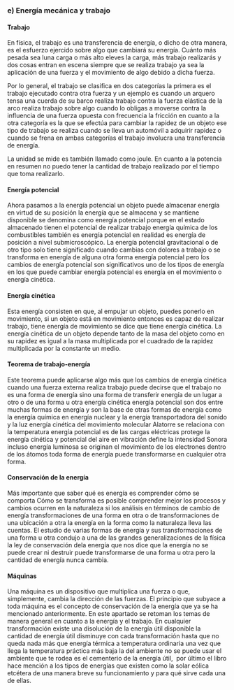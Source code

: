 ### e) Energía mecánica y trabajo
#### Trabajo
En física, el trabajo es una transferencia de energía, o dicho de otra manera, es el esfuerzo ejercido sobre algo que cambiará su energía. Cuánto más pesada sea luna carga o más alto eleves la carga, más trabajo realizarás y dos cosas entran en escena siempre que se realiza trabajo ya sea la aplicación de una fuerza y el movimiento de algo debido a dicha fuerza.

Por lo general, el trabajo se clasifica en dos categorías la primera es el trabajo ejecutado contra otra fuerza y un ejemplo es cuando un arquero tensa una cuerda de su barco realiza trabajo contra la fuerza elástica de la arco realiza trabajo sobre algo cuando lo obligas a moverse contra la influencia de una fuerza opuesta con frecuencia la fricción en cuanto a la otra categoría es la que se efectúa para cambiar la rapidez de un objeto ese tipo de trabajo se realiza cuando se lleva un automóvil a adquirir rapidez o cuando se frena en ambas categorías el trabajo involucra una transferencia de energía.

La unidad se mide es también llamado como joule. En cuanto a la potencia en resumen no puedo tener la cantidad de trabajo realizado por el tiempo que toma realizarlo.

#### Energía potencial

Ahora pasamos a la energía potencial un objeto puede almacenar energía en virtud de su posición la energía que se almacena y se mantiene disponible se denomina como energía potencial porque en el estado almacenado tienen el potencial de realizar trabajo energía química de los combustibles también es energía potencial en realidad es energía de posición a nivel submicroscópico. La energía potencial gravitacional o de otro tipo solo tiene significado cuando cambias con dolores a trabajo o se transforma en energía de alguna otra forma energía potencial pero los cambios de energía potencial son significativos uno de los tipos de energía en los que puede cambiar energía potencial es energía en el movimiento o energía cinética.

#### Energía cinética
Esta energía consisten en que, al empujar un objeto, puedes ponerlo en movimiento, si un objeto está en movimiento entonces es capaz de realizar trabajo, tiene energía de movimiento se dice que tiene energía cinética. La energía cinética de un objeto depende tanto de la masa del objeto como en su rapidez es igual a la masa multiplicada por el cuadrado de la rapidez multiplicada por la constante un medio.

#### Teorema de trabajo-energía

Este teorema puede aplicarse algo más que los cambios de energía cinética cuando una fuerza externa realiza trabajo puede decirse que el trabajo no es una forma de energía sino una forma de transferir energía de un lugar a otro o de una forma u otra energía cinética energía potencial son dos entre muchas formas de energía y son la base de otras formas de energía como la energía química en energía nuclear y la energía transportadora del sonido y la luz energía cinética del movimiento molecular Alatorre se relaciona con la temperatura energía potencial es de las cargas eléctricas protege la energía cinética y potencial del aire en vibración define la intensidad Sonora incluso energía luminosa se originan el movimiento de los electrones dentro de los átomos toda forma de energía puede transformarse en cualquier otra forma.

#### Conservación de la energía

Más importante que saber qué es energía es comprender cómo se comporta Cómo se transforma es posible comprender mejor los procesos y cambios ocurren en la naturaleza si los análisis en términos de cambio de energía transformaciones de una forma en otra o de transformaciones de una ubicación a otra la energía en la forma como la naturaleza lleva las cuentas. El estudio de varias formas de energía y sus transformaciones de una forma u otra condujo a una de las grandes generalizaciones de la física la ley de conservación dela energía que nos dice que la energía no se puede crear ni destruir puede transformarse de una forma u otra pero la cantidad de energía nunca cambia.

#### Máquinas

Una máquina es un dispositivo que multiplica una fuerza o que, simplemente, cambia la dirección de las fuerzas. El principio que subyace a toda máquina es el concepto de conservación de la energía que ya se ha mencionado anteriormente. En este apartado se retoman los temas de manera general en cuanto a la energía y el trabajo. En cualquier transformación existe una disolución de la energía útil disponible la cantidad de energía útil disminuye con cada transformación hasta que no queda nada más que energía térmica a temperatura ordinaria una vez que llega la temperatura práctica más baja la del ambiente no se puede usar el ambiente que te rodea es el cementerio de la energía útil,  por último el libro hace mención a los tipos de energías que existen como la solar eólica etcétera de una manera breve su funcionamiento y para qué sirve cada una de ellas.